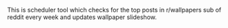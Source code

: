This is scheduler tool which checks for the top posts in r/wallpapers sub of reddit every week and updates wallpaper slideshow.

 
